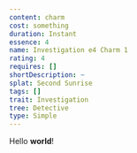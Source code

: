 ```yaml
---
content: charm
cost: something
duration: Instant
essence: 4
name: Investigation e4 Charm 1
rating: 4
requires: []
shortDescription: ~
splat: Second Sunrise
tags: []
trait: Investigation
tree: Detective
type: Simple
---
```


Hello **world**!
